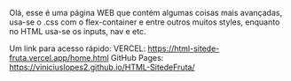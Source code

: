Olá, esse é uma página WEB que contém algumas coisas mais avançadas, usa-se o .css com o flex-container e entre outros muitos styles, enquanto no HTML usa-se os inputs, nav e etc.

Um link para acesso rápido:
VERCEL: https://html-sitede-fruta.vercel.app/home.html
GitHub Pages: https://viniciuslopes2.github.io/HTML-SitedeFruta/
